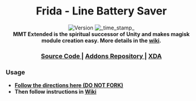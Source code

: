 <h1 align="center">Frida - Line Battery Saver</h1>

<div align="center">
  <!-- Version -->
    <img src="https://img.shields.io/badge/Version-v1.5-blue.svg?longCache=true&style=popout-square"
      alt="Version" />
  <!-- Last Updated -->
    <img src="https://img.shields.io/badge/Updated-March 27, 2020-green.svg?longCache=true&style=flat-square"
      alt="_time_stamp_" />
</div>

<div align="center">
  <strong>MMT Extended is the spiritual successor of Unity and makes magisk module creation easy. More details in the 
    <a href="https://github.com/Zackptg5/MMT-Extended/wiki">wiki</a>.
</div>

<div align="center">
  <h3>
    <a href="https://github.com/Zackptg5/MMT-Extended">
      Source Code
    </a>
    <span> | </span>
    <a href="https://github.com/Zackptg5/MMT-Extended-Addons">
      Addons Repository
    </a>
    <span> | </span>
    <a href="https://forum.xda-developers.com/apps/magisk/magisk-module-template-extended-mmt-ex-t4029819">
      XDA
    </a>
  </h3>
</div>

### Usage
- [Follow the directions here (DO NOT FORK)](https://help.github.com/en/github/creating-cloning-and-archiving-repositories/creating-a-repository-from-a-template)
- Then follow instructions in [Wiki](https://github.com/Zackptg5/MMT-Extended/wiki)
